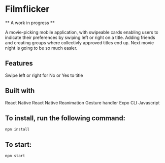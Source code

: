 # Filmflicker 
** A work in progress ** 

A movie-picking mobile application, with swipeable cards enabling users to indicate their preferences by swiping left or right on a title. 
Adding friends and creating groups where collectivly approved titles end up. 
Next movie night is going to be so much easier.


## Features
Swipe left or right for No or Yes to title


## Built with 
React Native
React Native Reanimation
Gesture handler
Expo CLI
Javascript 

## To install, run the following command: 
`npm install `

## To start:
`npm start` 

